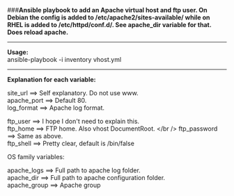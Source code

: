 ###<strong>Ansible playbook to add an Apache virtual host and ftp user. On Debian the config is added to /etc/apache2/sites-available/ while on RHEL is added to /etc/httpd/conf.d/. See apache_dir variable for that. Does reload apache. </strong> 

***
<strong>Usage:</strong> <br />
ansible-playbook -i inventory vhost.yml
***

<strong>Explanation for each variable:</strong>

site_url ==> Self explanatory. Do not use www. <br /> 
apache_port ==> Default 80. <br />
log_format ==> Apache log format. <br />

ftp_user ==> I hope I don't need to explain this. <br />
ftp_home ==> FTP home. Also vhost DocumentRoot. </br />
ftp_password ==> Same as above. <br />
ftp_shell ==> Pretty clear, default is /bin/false <br />

OS family variables:

apache_logs ==> Full path to apache log folder. <br />
apache_dir ==> Full path to apache configuration folder. <br />
apache_group ==> Apache group